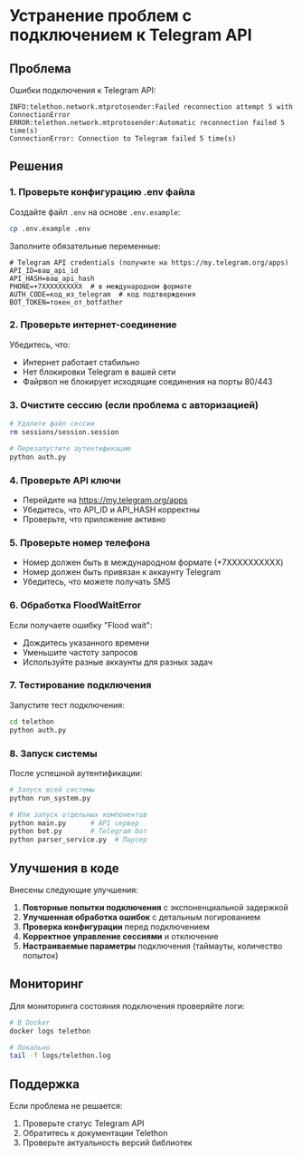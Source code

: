 # Устранение проблем с подключением к Telegram API

## Проблема
Ошибки подключения к Telegram API:
```
INFO:telethon.network.mtprotosender:Failed reconnection attempt 5 with ConnectionError
ERROR:telethon.network.mtprotosender:Automatic reconnection failed 5 time(s)
ConnectionError: Connection to Telegram failed 5 time(s)
```

## Решения

### 1. Проверьте конфигурацию .env файла

Создайте файл `.env` на основе `.env.example`:

```bash
cp .env.example .env
```

Заполните обязательные переменные:
```env
# Telegram API credentials (получите на https://my.telegram.org/apps)
API_ID=ваш_api_id
API_HASH=ваш_api_hash
PHONE=+7XXXXXXXXXX  # в международном формате
AUTH_CODE=код_из_telegram  # код подтверждения
BOT_TOKEN=токен_от_botfather
```

### 2. Проверьте интернет-соединение

Убедитесь, что:
- Интернет работает стабильно
- Нет блокировки Telegram в вашей сети
- Файрвол не блокирует исходящие соединения на порты 80/443

### 3. Очистите сессию (если проблема с авторизацией)

```bash
# Удалите файл сессии
rm sessions/session.session

# Перезапустите аутентификацию
python auth.py
```

### 4. Проверьте API ключи

- Перейдите на https://my.telegram.org/apps
- Убедитесь, что API_ID и API_HASH корректны
- Проверьте, что приложение активно

### 5. Проверьте номер телефона

- Номер должен быть в международном формате (+7XXXXXXXXXX)
- Номер должен быть привязан к аккаунту Telegram
- Убедитесь, что можете получать SMS

### 6. Обработка FloodWaitError

Если получаете ошибку "Flood wait":
- Дождитесь указанного времени
- Уменьшите частоту запросов
- Используйте разные аккаунты для разных задач

### 7. Тестирование подключения

Запустите тест подключения:
```bash
cd telethon
python auth.py
```

### 8. Запуск системы

После успешной аутентификации:
```bash
# Запуск всей системы
python run_system.py

# Или запуск отдельных компонентов
python main.py      # API сервер
python bot.py       # Telegram бот
python parser_service.py  # Парсер
```

## Улучшения в коде

Внесены следующие улучшения:

1. **Повторные попытки подключения** с экспоненциальной задержкой
2. **Улучшенная обработка ошибок** с детальным логированием
3. **Проверка конфигурации** перед подключением
4. **Корректное управление сессиями** и отключение
5. **Настраиваемые параметры** подключения (таймауты, количество попыток)

## Мониторинг

Для мониторинга состояния подключения проверяйте логи:
```bash
# В Docker
docker logs telethon

# Локально
tail -f logs/telethon.log
```

## Поддержка

Если проблема не решается:
1. Проверьте статус Telegram API
2. Обратитесь к документации Telethon
3. Проверьте актуальность версий библиотек
